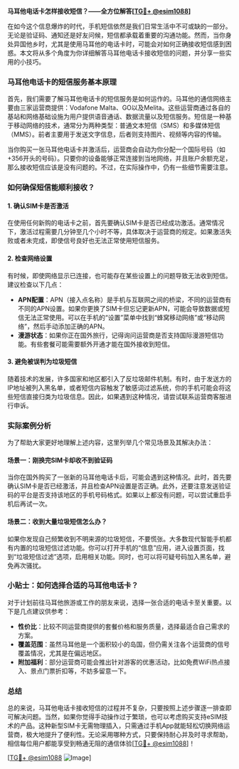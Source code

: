 **马耳他电话卡怎样接收短信？——全方位解答[[TG💪+ @esim1088](https://t.me/s/esim1088)]**

在如今这个信息爆炸的时代，手机短信依然是我们日常生活中不可或缺的一部分。无论是验证码、通知还是好友问候，短信都承载着重要的沟通功能。然而，当你身处异国他乡时，尤其是使用马耳他的电话卡时，可能会对如何正确接收短信感到困惑。本文将从多个角度为你详细解答马耳他电话卡接收短信的问题，并分享一些实用的小技巧。

### 马耳他电话卡的短信服务基本原理

首先，我们需要了解马耳他电话卡的短信服务是如何运作的。马耳他的通信网络主要由三家运营商提供：Vodafone Malta、GO以及Melita。这些运营商通过各自的基站和网络基础设施为用户提供语音通话、数据流量以及短信服务。短信是一种基于移动网络的技术，通常分为两种类型：普通文本短信（SMS）和多媒体短信（MMS）。前者主要用于发送文字信息，后者则支持图片、视频等内容的传输。

当你购买一张马耳他电话卡并激活后，运营商会自动为你分配一个国际号码（如+356开头的号码）。只要你的设备能够正常连接到当地网络，并且账户余额充足，那么接收短信应该是没有问题的。不过，在实际操作中，仍有一些细节需要注意。

### 如何确保短信能顺利接收？

#### 1. 确认SIM卡是否激活
在使用任何新购的电话卡之前，首先要确认SIM卡是否已经成功激活。通常情况下，激活过程需要几分钟至几个小时不等，具体取决于运营商的规定。如果激活失败或者未完成，即使信号良好也无法正常使用短信服务。

#### 2. 检查网络设置
有时候，即使网络显示已连接，也可能存在某些设置上的问题导致无法收到短信。建议检查以下几点：
- **APN配置**：APN（接入点名称）是手机与互联网之间的桥梁，不同的运营商有不同的APN设置。如果你更换了SIM卡但忘记更新APN，可能会导致数据或短信无法正常使用。可以在手机的“设置”菜单中找到“蜂窝移动网络”或“移动网络”，然后手动添加正确的APN。
- **漫游状态**：如果你正在国外旅行，记得询问运营商是否支持国际漫游短信功能。有些套餐可能需要额外开通才能在国外接收到短信。
  
#### 3. 避免被误判为垃圾短信
随着技术的发展，许多国家和地区都引入了反垃圾邮件机制。有时，由于发送方的IP地址被列入黑名单，或者短信内容触发了敏感词过滤系统，你的手机可能会将这些短信直接归类为垃圾信息。因此，如果遇到这种情况，请尝试联系运营商客服进行申诉。

### 实际案例分析

为了帮助大家更好地理解上述内容，这里列举几个常见场景及其解决办法：

#### 场景一：刚换完SIM卡却收不到验证码
当你在国外购买了一张新的马耳他电话卡后，可能会遇到这种情况。此时，首先要确认SIM卡是否已经激活，并且检查APN设置是否正确。此外，还要注意发送验证码的平台是否支持该地区的手机号码格式。如果以上都没有问题，可以尝试重启手机后再试一次。

#### 场景二：收到大量垃圾短信怎么办？
如果你发现自己频繁收到不明来源的垃圾短信，不要慌张。大多数现代智能手机都有内置的垃圾短信过滤功能。你可以打开手机的“信息”应用，进入设置页面，找到“垃圾短信过滤”选项，启用相关功能。同时，也可以将可疑号码加入黑名单，避免再次骚扰。

### 小贴士：如何选择合适的马耳他电话卡？

对于计划前往马耳他旅游或工作的朋友来说，选择一张合适的电话卡至关重要。以下是几点建议供参考：

- **性价比**：比较不同运营商提供的套餐价格和服务质量，选择最适合自己需求的方案。
- **覆盖范围**：虽然马耳他是一个面积较小的岛国，但仍需关注各个运营商的信号覆盖情况，尤其是在偏远地区。
- **附加福利**：部分运营商可能会推出针对游客的优惠活动，比如免费WiFi热点接入、景点门票折扣等，不妨多留意一下。

### 总结

总的来说，马耳他电话卡接收短信的过程并不复杂，只要按照上述步骤逐一排查即可解决问题。当然，如果你觉得手动操作过于繁琐，也可以考虑购买支持eSIM技术的产品。这种新型SIM卡无需物理插入，只需通过手机App就能轻松切换网络运营商，极大地提升了便利性。无论采用哪种方式，只要保持耐心并及时寻求帮助，相信每位用户都能享受到畅通无阻的通信体验[[TG💪+ @esim1088](https://t.me/s/esim1088)]！

[[TG💪+ @esim1088](https://t.me/s/esim1088) ![Image](https://i.postimg.cc/4NQfJmqS/Snipaste-2025-05-13-00-14-12.png)]